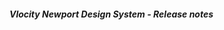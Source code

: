 ##### Vlocity Newport Design System - Release notes

<!-- Release notes authoring guidelines: http://keepachangelog.com/ -->

<!-- ## [Unreleased] -->
